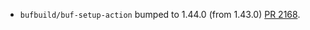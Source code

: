 * `bufbuild/buf-setup-action` bumped to 1.44.0 (from 1.43.0) [PR 2168](https://github.com/provenance-io/provenance/pull/2168).
